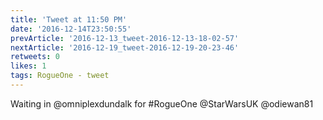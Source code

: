 ```yaml
---
title: 'Tweet at 11:50 PM'
date: '2016-12-14T23:50:55'
prevArticle: '2016-12-13_tweet-2016-12-13-18-02-57'
nextArticle: '2016-12-19_tweet-2016-12-19-20-23-46'
retweets: 0
likes: 1
tags: RogueOne - tweet
---
```

Waiting in @omniplexdundalk for #RogueOne @StarWarsUK @odiewan81